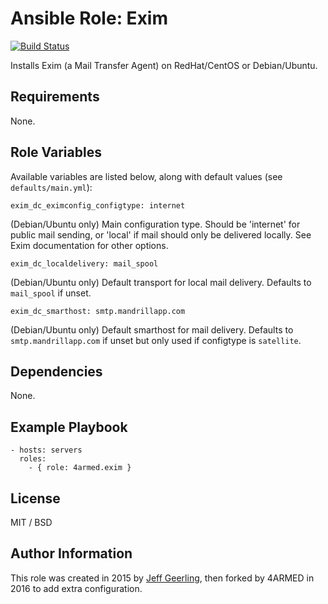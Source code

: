 # Ansible Role: Exim

[![Build Status](https://travis-ci.org/geerlingguy/ansible-role-exim.svg?branch=master)](https://travis-ci.org/geerlingguy/ansible-role-exim)

Installs Exim (a Mail Transfer Agent) on RedHat/CentOS or Debian/Ubuntu.

## Requirements

None.

## Role Variables

Available variables are listed below, along with default values (see `defaults/main.yml`):

    exim_dc_eximconfig_configtype: internet

(Debian/Ubuntu only) Main configuration type. Should be 'internet' for public mail sending, or 'local' if mail should only be delivered locally. See Exim documentation for other options.

    exim_dc_localdelivery: mail_spool

(Debian/Ubuntu only) Default transport for local mail delivery. Defaults to `mail_spool` if unset.

    exim_dc_smarthost: smtp.mandrillapp.com

(Debian/Ubuntu only) Default smarthost for mail delivery. Defaults to `smtp.mandrillapp.com` if unset but only used if configtype is `satellite`.


## Dependencies

None.

## Example Playbook

    - hosts: servers
      roles:
        - { role: 4armed.exim }

## License

MIT / BSD

## Author Information

This role was created in 2015 by [Jeff Geerling](http://jeffgeerling.com/), then forked by 4ARMED in 2016 to add extra configuration.
